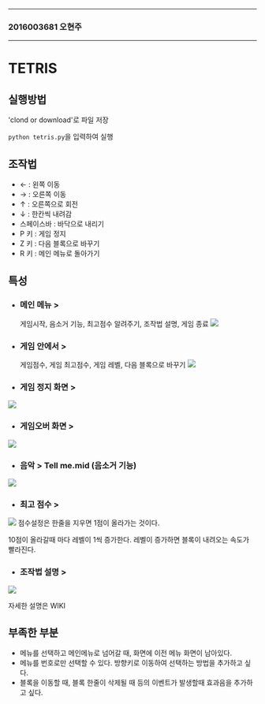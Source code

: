 
***
### 2016003681 오현주
***

# **TETRIS**

## 실행방법
'clond or download'로 파일 저장

`python tetris.py`을 입력하여 실행

## 조작법
- ← : 왼쪽 이동
- → : 오른쪽 이동
- ↑ : 오른쪽으로 회전
- ↓ : 한칸씩 내려감
- 스페이스바 : 바닥으로 내리기
- P 키 : 게임 정지
- Z 키 : 다음 블록으로 바꾸기
- R 키 : 메인 메뉴로 돌아가기

## 특성
- ### 메인 메뉴 >
   게임시작, 음소거 기능, 최고점수 알려주기, 조작법 설명, 게임 종료
![](https://github.com/hjoo5/2017OSD_GAME/blob/master/Picture/startscreen.PNG)
- ### 게임 안에서 >
   게임점수, 게임 최고점수, 게임 레벨, 다음 블록으로 바꾸기
![](https://github.com/hjoo5/2017OSD_GAME/blob/master/Picture/gamescreen.PNG)
- ### 게임 정지 화면 >
![](https://github.com/hjoo5/2017OSD_GAME/blob/master/Picture/pause.PNG)
- ### 게임오버 화면 >
![](https://github.com/hjoo5/2017OSD_GAME/blob/master/Picture/gameover.PNG)
- ### 음악 > Tell me.mid (음소거 기능)
![](https://github.com/hjoo5/2017OSD_GAME/blob/master/Picture/mute.PNG)
- ### 최고 점수 >
![](https://github.com/hjoo5/2017OSD_GAME/blob/master/Picture/highscore.PNG)
   점수설정은 한줄을 지우면 1점이 올라가는 것이다.

   10점이 올라갈때 마다 레벨이 1씩 증가한다. 레벨이 증가하면 블록이 내려오는 속도가 빨라진다.
- ### 조작법 설명 >
![](https://github.com/hjoo5/2017OSD_GAME/blob/master/Picture/instruction.PNG)


자세한 설명은 WIKI


## 부족한 부분
- 메뉴를 선택하고 메인메뉴로 넘어갈 때, 화면에 이전 메뉴 화면이 남아있다.
- 메뉴를 번호로만 선택할 수 있다. 방향키로 이동하여 선택하는 방법을 추가하고 싶다.
- 블록을 이동할 때, 블록 한줄이 삭제될 때 등의 이벤트가 발생할때 효과음을 추가하고 싶다.